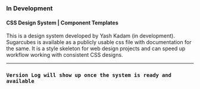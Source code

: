 ### In Development

#### CSS Design System | Component Templates

This is a design system developed by Yash Kadam (in development). Sugarcubes is available as a publicly usable css file with documentation for the same. It is a style skeleton for web design projects and can speed up workflow working with consistent CSS designs.

------------------------------------------


### `Version Log will show up once the system is ready and available`